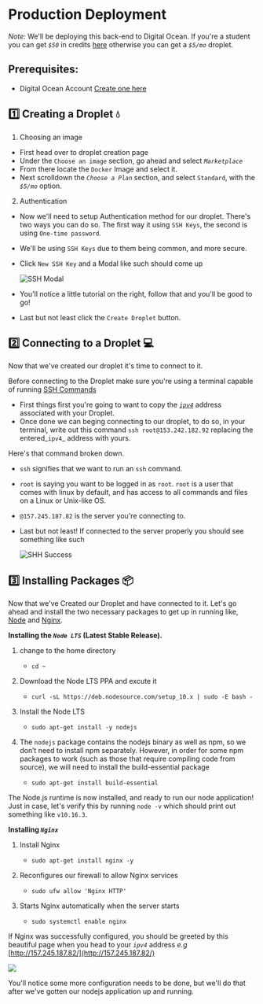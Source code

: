 # **Production Deployment**

_Note:_ We'll be deploying this back-end to Digital Ocean. If you're a student you can get _`$50`_ in credits [here](https://education.github.com/pack/offers) otherwise you can get a _`$5/mo`_ droplet.

## **Prerequisites**:

- Digital Ocean Account [Create one here](https://www.digitalocean.com/)

## 1️⃣ **Creating a Droplet** 💧

1) Choosing an image
- First head over to droplet creation page
- Under the `Choose an image` section, go ahead and select _`Marketplace`_
- From there locate the `Docker` Image and select it.
- Next scrolldown the _`Choose a Plan`_ section, and select `Standard`, with the _`$5/mo`_ option.

2) Authentication
- Now we'll need to setup Authentication method for our droplet. There's two ways you can do so. The first way it using `SSH Keys`, the second is using `One-time password`.
- We'll be using `SSH Keys` due to them being common, and more secure.
- Click `New SSH Key` and a Modal like such should come up

    ![SSH Modal](https://i.imgur.com/PwNGcp4.png)

- You'll notice a little tutorial on the right, follow that and you'll be good to go!
- Last but not least click the `Create Droplet` button.

## 2️⃣ **Connecting to a Droplet** 💻
Now that we've created our droplet it's time to connect to it.

Before connecting to the Droplet make sure you're using a terminal capable of running [SSH Commands](https://en.wikipedia.org/wiki/Secure_Shell)

- First things first you're going to want to copy the [_`ipv4`_](https://en.wikipedia.org/wiki/IPv4) address associated with your Droplet.
- Once done we can beging connecting to our droplet, to do so, in your terminal, write out this command `ssh root@153.242.182.92` replacing the entered_`ipv4`_ address with yours.

Here's that command broken down.

- `ssh` signifies that we want to run an `ssh` command.
- `root` is saying you want to be logged in as `root`. `root` is a user that comes with linux by default, and has access to all commands and files on a Linux or Unix-like OS.
- `@157.245.187.82` is the server you're connecting to.
- Last but not least! If connected to the server properly you should see something like such

    ![SHH Success](https://i.imgur.com/c1kEx5e.png)

## 3️⃣ **Installing Packages** 📦
Now that we've Created our Droplet and have connected to it. Let's go ahead and install the two necessary packages to get up in running like, [Node](https://nodejs.org/en/) and [Nginx](https://www.nginx.com/).

**Installing the _`Node LTS`_ (Latest Stable Release).**
1) change to the home directory<br>
    - `cd ~` <br>

2) Download the Node LTS PPA and excute it<br>
    - `curl -sL https://deb.nodesource.com/setup_10.x | sudo -E bash -` <br>

3) Install the Node LTS <br>
    - `sudo apt-get install -y nodejs` <br>

4) The `nodejs` package contains the nodejs binary as well as npm, so we don’t need to install npm separately. However, in order for some npm packages to work (such as those that require compiling code from source), we will need to install the build-essential package <br>
    - `sudo apt-get install build-essential`

The Node.js runtime is now installed, and ready to run our node application! Just in case, let's verify this by running `node -v` which should print out something like `v10.16.3`.

**Installing _`Nginx`_**

1) Install Nginx
    - `sudo apt-get install nginx -y`

2) Reconfigures our firewall to allow Nginx services
    - `sudo ufw allow 'Nginx HTTP'`

3) Starts Nginx automatically when the server starts
    - `sudo systemctl enable nginx`

If Nginx was successfully configured, you should be greeted by this beautiful page when you head to your _`ipv4`_ address _e.g_ [http://157.245.187.82/](http://157.245.187.82/)

![](https://i.imgur.com/Dn815FG.png)

You'll notice some more configuration needs to be done, but we'll do that after we've gotten our nodejs application up and running.
